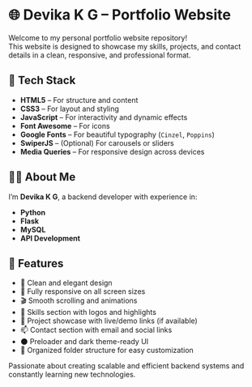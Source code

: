 # 🌐 Devika K G – Portfolio Website

Welcome to my personal portfolio website repository!  
This website is designed to showcase my skills, projects, and contact details in a clean, responsive, and professional format.


## 🧰 Tech Stack

- **HTML5** – For structure and content  
- **CSS3** – For layout and styling  
- **JavaScript** – For interactivity and dynamic effects  
- **Font Awesome** – For icons  
- **Google Fonts** – For beautiful typography (`Cinzel`, `Poppins`)  
- **SwiperJS** – (Optional) For carousels or sliders  
- **Media Queries** – For responsive design across devices

## 👩‍💻 About Me

I’m **Devika K G**, a backend developer with experience in:
- **Python**
- **Flask**
- **MySQL**
- **API Development**

## 🎯 Features

- 🌟 Clean and elegant design
- 📱 Fully responsive on all screen sizes
- 🎬 Smooth scrolling and animations
- 🧠 Skills section with logos and highlights
- 💼 Project showcase with live/demo links (if available)
- 📫 Contact section with email and social links
- 🌑 Preloader and dark theme-ready UI
- 📌 Organized folder structure for easy customization


Passionate about creating scalable and efficient backend systems and constantly learning new technologies.
